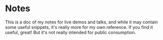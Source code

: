 # Notes

This is a doc of my notes for live demos and talks, and while it may contain some useful snippets, it's really more for my own reference. If you find it useful, great! But it's not really intended for public consumption.
